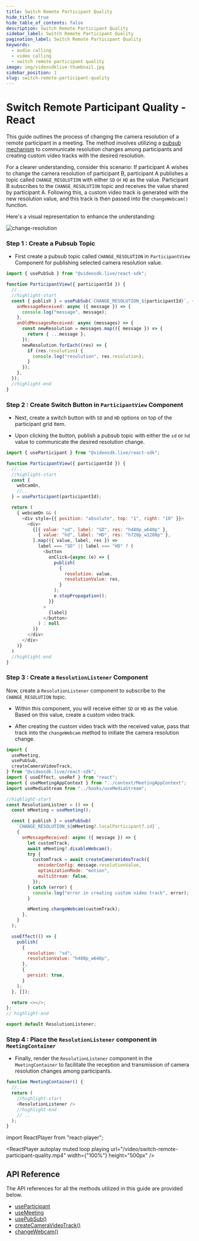 ```yaml
---
title: Switch Remote Participant Quality
hide_title: true
hide_table_of_contents: false
description: Switch Remote Participant Quality
sidebar_label: Switch Remote Participant Quality
pagination_label: Switch Remote Participant Quality
keywords:
  - audio calling
  - video calling
  - switch remote participant quality
image: img/videosdklive-thumbnail.jpg
sidebar_position: 1
slug: switch-remote-participant-quality
---
```


# Switch Remote Participant Quality - React

This guide outlines the process of changing the camera resolution of a remote participant in a meeting. The method involves utilizing a [pubsub mechanism](/react/guide/video-and-audio-calling-api-sdk/collaboration-in-meeting/pubsub) to communicate resolution changes among participants and creating custom video tracks with the desired resolution.

For a clearer understanding, consider this scenario: If participant A wishes to change the camera resolution of participant B, participant A publishes a topic called `CHANGE_RESOLUTION` with either `SD` or `HD` as the value. Participant B subscribes to the `CHANGE_RESOLUTION` topic and receives the value shared by participant A. Following this, a custom video track is generated with the new resolution value, and this track is then passed into the `changeWebcam()` function.

Here's a visual representation to enhance the understanding:

![change-resolution](/img/change-resolution.png)

### Step 1 : Create a Pubsub Topic

- First create a pubsub topic called `CHANGE_RESOLUTION` in `ParticipantView` Component for publishing selected camera resolution value.

```js
import { usePubSub } from "@videosdk.live/react-sdk";

function ParticipantView({ participantId }) {
  //..
  //highlight-start
  const { publish } = usePubSub(`CHANGE_RESOLUTION_${participantId}`, {
    onMessageReceived: async ({ message }) => {
      console.log("message", message);
    },
    onOldMessagesReceived: async (messages) => {
      const newResolution = messages.map(({ message }) => {
        return { ...message };
      });
      newResolution.forEach((res) => {
        if (res.resolution) {
          console.log("resolution", res.resolution);
        }
      });
    },
  });
  //highlight-end
}
```

### Step 2 : Create Switch Button in `ParticipantView` Component

- Next, create a switch button with `SD` and `HD` options on top of the participant grid item.

- Upon clicking the button, publish a pubsub topic with either the `sd` or `hd` value to communicate the desired resolution change.

```js
import { useParticipant } from "@videosdk.live/react-sdk";

function ParticipantView({ participantId }) {
  //..
  //highlight-start
  const {
    webcamOn,
    //..
  } = useParticipant(participantId);

  return (
    { webcamOn && (
      <div style={{ position: "absolute", top: "1", right: "10" }}>
        <div>
          {[{ value: "sd", label: "SD", res: "h480p_w640p" },
            { value: "hd", label: "HD", res: "h720p_w1280p" },
          ].map(({ value, label, res }) =>
            label === "SD" || label === "HD" ? (
              <button
                onClick={async (e) => {
                  publish(
                    {
                      resolution: value,
                      resolutionValue: res,
                    } 
                  );
                  e.stopPropagation();
                }}
              >
                {label}
              </button>
            ) : null
          )}
        </div>
      </div>
    )}
  )
  //highlight-end
}
```

### Step 3 : Create a `ResolutionListener` Component

Now, create a `ResolutionListener` component to subscribe to the `CHANGE_RESOLUTION` topic.

- Within this component, you will receive either `SD` or `HD` as the value. Based on this value, create a custom video track.

- After creating the custom video track with the received value, pass that track into the `changeWebcam` method to initiate the camera resolution change.

```js
import {
  useMeeting,
  usePubSub,
  createCameraVideoTrack,
} from "@videosdk.live/react-sdk";
import { useEffect, useRef } from "react";
import { useMeetingAppContext } from "../context/MeetingAppContext";
import useMediaStream from "../hooks/useMediaStream";

//highlight-start
const ResolutionListner = () => {
  const mMeeting = useMeeting();

  const { publish } = usePubSub(
    `CHANGE_RESOLUTION_${mMeeting?.localParticipant?.id}`,
    {
      onMessageReceived: async ({ message }) => {
        let customTrack;
        await mMeeting?.disableWebcam();
        try {
          customTrack = await createCameraVideoTrack({
            encoderConfig: message.resolutionValue,
            optimizationMode: "motion",
            multiStream: false,
          });
        } catch (error) {
          console.log("error in creating custom video track", error);
        }

        mMeeting.changeWebcam(customTrack);
      },
    }
  );

  useEffect(() => {
    publish(
      {
        resolution: "sd",
        resolutionValue: "h480p_w640p",
      },
      {
        persist: true,
      }
    );
  }, []);

  return <></>;
};
// highlight-end

export default ResolutionListener;
```

### Step 4 : Place the `ResolutionListener` component in `MeetingContainer`

- Finally, render the `ResolutionListener` component in the `MeetingContainer` to facilitate the reception and transmission of camera resolution changes among participants.

```js
function MeetingContainer() {
  //..
  return (
    //highlight-start
    <ResolutionListener />
    //highlight-end
    // ..
  );
}
```

import ReactPlayer from "react-player";

<ReactPlayer autoplay muted loop playing url="/video/switch-remote-participant-quality.mp4" width={"100%"} height="500px" />

## API Reference

The API references for all the methods utilized in this guide are provided below.

- [useParticipant](/react/api/sdk-reference/use-participant/properties)
- [useMeeting](/react/api/sdk-reference/use-meeting/properties)
- [usePubSub()](/react/api/sdk-reference/use-pubsub)
- [createCameraVideoTrack()](/react/api/sdk-reference/custom-tracks#custom-video-track---react)
- [changeWebcam()](/react/api/sdk-reference/use-meeting/methods#changewebcam)
